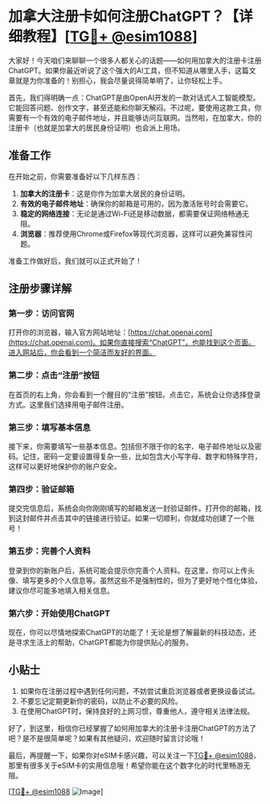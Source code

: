 # 加拿大注册卡如何注册ChatGPT？【详细教程】[[TG💪+ @esim1088](https://t.me/s/esim1088)]

大家好！今天咱们来聊聊一个很多人都关心的话题——如何用加拿大的注册卡注册ChatGPT。如果你最近听说了这个强大的AI工具，但不知道从哪里入手，这篇文章就是为你准备的！别担心，我会尽量说得简单明了，让你轻松上手。

首先，我们得明确一点：ChatGPT是由OpenAI开发的一款对话式人工智能模型。它能回答问题、创作文字，甚至还能和你聊天解闷。不过呢，要使用这款工具，你需要有一个有效的电子邮件地址，并且能够访问互联网。当然啦，在加拿大，你的注册卡（也就是加拿大的居民身份证明）也会派上用场。

## 准备工作

在开始之前，你需要准备好以下几样东西：

1. **加拿大的注册卡**：这是你作为加拿大居民的身份证明。
2. **有效的电子邮件地址**：确保你的邮箱是可用的，因为激活账号时会需要它。
3. **稳定的网络连接**：无论是通过Wi-Fi还是移动数据，都需要保证网络畅通无阻。
4. **浏览器**：推荐使用Chrome或Firefox等现代浏览器，这样可以避免兼容性问题。

准备工作做好后，我们就可以正式开始了！

## 注册步骤详解

### 第一步：访问官网

打开你的浏览器，输入官方网站地址：[https://chat.openai.com](https://chat.openai.com)。如果你直接搜索“ChatGPT”，也能找到这个页面。进入网站后，你会看到一个简洁而友好的界面。

### 第二步：点击“注册”按钮

在首页的右上角，你会看到一个醒目的“注册”按钮。点击它，系统会让你选择登录方式。这里我们选择用电子邮件注册。

### 第三步：填写基本信息

接下来，你需要填写一些基本信息。包括但不限于你的名字、电子邮件地址以及密码。记住，密码一定要设置得复杂一些，比如包含大小写字母、数字和特殊字符，这样可以更好地保护你的账户安全。

### 第四步：验证邮箱

提交完信息后，系统会向你刚刚填写的邮箱发送一封验证邮件。打开你的邮箱，找到这封邮件并点击其中的链接进行验证。如果一切顺利，你就成功创建了一个账号！

### 第五步：完善个人资料

登录到你的新账户后，系统可能会提示你完善个人资料。在这里，你可以上传头像、填写更多的个人信息等。虽然这些不是强制性的，但为了更好地个性化体验，建议你尽可能多地填入相关信息。

### 第六步：开始使用ChatGPT

现在，你可以尽情地探索ChatGPT的功能了！无论是想了解最新的科技动态，还是寻求生活上的帮助，ChatGPT都能为你提供贴心的服务。

## 小贴士

1. 如果你在注册过程中遇到任何问题，不妨尝试重启浏览器或者更换设备试试。
2. 不要忘记定期更新你的密码，以防止不必要的风险。
3. 在使用ChatGPT时，保持良好的上网习惯，尊重他人，遵守相关法律法规。

好了，到这里，相信你已经掌握了如何用加拿大的注册卡注册ChatGPT的方法了吧？是不是很简单呢？如果有其他疑问，欢迎随时留言讨论哦！

最后，再提醒一下，如果你对eSIM卡感兴趣，可以关注一下[TG💪+ @esim1088](https://t.me/s/esim1088)，那里有很多关于eSIM卡的实用信息哦！希望你能在这个数字化的时代里畅游无阻。

[[TG💪+ @esim1088](https://t.me/s/esim1088) ![Image](https://i.postimg.cc/4NQfJmqS/Snipaste-2025-05-13-00-14-12.png)]